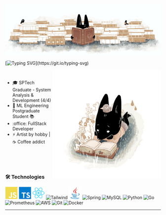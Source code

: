 <img align='center' src="./assets/Tatiana KawKaw.gif">

[![Typing SVG](https://readme-typing-svg.herokuapp.com/?color=c39e79&size=30&center=true&vCenter=true&width=1000&lines=Hello,+my+name+is+Cindy+Kanashiro;I'm+22+years+old;I'm+from+Brazil;I+Graduated+systems+Development;Currently+pursuing+Machine+Learning+Engineering;Be+Welcome!Grab+your+coffee+☕+and+let's+code!)](https://git.io/typing-svg)

<!-- <img align="right" src="https://user-images.githubusercontent.com/89213698/236698674-b1d236c2-f5cd-405c-9b51-ed37b5ac10e7.gif" height="350px" width="350px"> -->
<img align="right" src="./assets/download (1).gif" height="350px" width="350px">

<br>
<ul align="left">
   <li>🎓 SPTech Graduate - System Analysis & Development (4/4)</li>
   <li>🧠 ML Engineering Postgraduate Student 📚</li>
   <li>:office: FullStack Developer </li>
   <li>⚡ Artist by hobby | ☕ Coffee addict </li>
</ul>
<br>
  <!-- <div> 
  <a href="https://instagram.com/sky__blu3e" target="_blank"><img src="https://img.shields.io/badge/-Instagram-%23E4405F?style=for-the-badge&logo=instagram&logoColor=white" target="_blank"></a>
   <a href="https://www.linkedin.com/in/cindy-kanashiro-gon%C3%A7alves-19055823a/"><img src="https://img.shields.io/badge/LinkedIn-0077B5?style=for-the-badge&logo=linkedin&logoColor=white" target="_blank"></a>
</div> -->
<br><br>

### 🛠️ Technologies
<p align="left">
  <img alt="JavaScript" src="https://raw.githubusercontent.com/devicons/devicon/master/icons/javascript/javascript-plain.svg" width="40"/>
  <img alt="TypeScript" src="https://raw.githubusercontent.com/devicons/devicon/master/icons/typescript/typescript-plain.svg" width="40"/>
  <img alt="React" src="https://raw.githubusercontent.com/devicons/devicon/master/icons/react/react-original.svg" width="40"/>
  <img alt="Tailwind" src="https://cdn.jsdelivr.net/gh/devicons/devicon@latest/icons/tailwindcss/tailwindcss-original.svg" width="40"/>
  <img alt="Java" src="https://raw.githubusercontent.com/devicons/devicon/master/icons/java/java-original.svg" width="40"/>
  <img alt="Spring" src="https://cdn.jsdelivr.net/gh/devicons/devicon@latest/icons/spring/spring-original.svg" width="40"/>
  <img alt="MySQL" src="https://cdn.jsdelivr.net/gh/devicons/devicon/icons/mysql/mysql-original-wordmark.svg" width="40"/>
  <img alt="Python" src="https://cdn.jsdelivr.net/gh/devicons/devicon/icons/python/python-original.svg" width="40"/>
  <img alt="Go" src="https://cdn.jsdelivr.net/gh/devicons/devicon@latest/icons/go/go-original.svg" width="40"/>
  <img alt="Prometheus" src="https://cdn.jsdelivr.net/gh/devicons/devicon@latest/icons/prometheus/prometheus-original.svg" width="40"/>
  <img alt="AWS" src="https://cdn.jsdelivr.net/gh/devicons/devicon@latest/icons/amazonwebservices/amazonwebservices-original-wordmark.svg" width="40"/>
  <img alt="Git" src="https://cdn.jsdelivr.net/gh/devicons/devicon/icons/git/git-original.svg" width="40"/>
  <img alt="Docker" src="https://cdn.jsdelivr.net/gh/devicons/devicon@latest/icons/docker/docker-original.svg" width="40"/>
</p>

---
<br>
<!-- <div align="center">
<b>Visitors Count</b> <br> 
<img align="center" src="https://profile-counter.glitch.me/{CindyKanashiro}/count.svg" />  -->
</div>
   </details>
   


